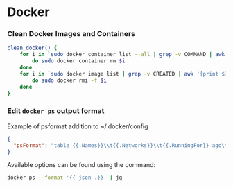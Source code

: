 # Docker

### Clean Docker Images and Containers
```bash
clean_docker() {
    for i in `sudo docker container list --all | grep -v COMMAND | awk '{print $1}'`
        do sudo docker container rm $i
    done
    for i in `sudo docker image list | grep -v CREATED | awk '{print $3}'`
        do sudo docker rmi -f $i
    done
}
```

### Edit `docker ps` output format

Example of psformat addition to ~/.docker/config

```json
{
  "psFormat": "table {{.Names}}\\t{{.Networks}}\\t{{.RunningFor}} ago\\t{{.Status}}"
}
```

Available options can be found using the command:

```bash
docker ps --format '{{ json .}}' | jq
```
